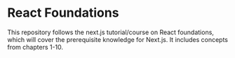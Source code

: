 # React Foundations

This repository follows the next.js tutorial/course on React foundations, which will cover the prerequisite knowledge for Next.js. It includes concepts from chapters 1-10.
